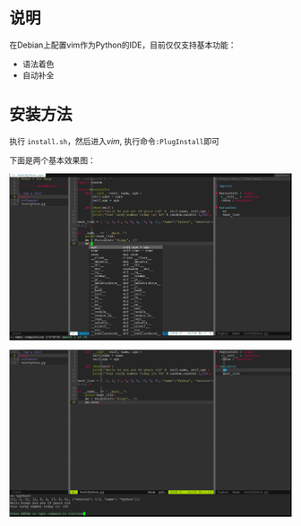 # 说明

在Debian上配置vim作为Python的IDE，目前仅仅支持基本功能：

 * 语法着色
 * 自动补全



# 安装方法

执行 `install.sh`，然后进入*vim*, 执行命令`:PlugInstall`即可

下面是两个基本效果图：

![自动补齐](https://github.com/degree37C/vim-as-Python-IDE/blob/master/screenshots/vim%20python1.png)



![运行脚本](https://github.com/degree37C/vim-as-Python-IDE/blob/master/screenshots/vim%20python2.png)
